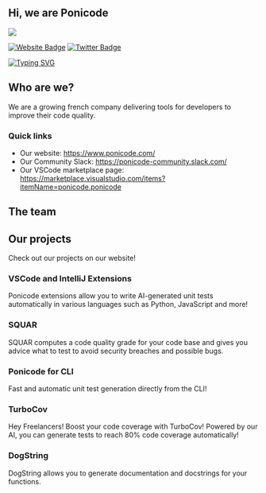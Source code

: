## Hi, we are Ponicode

![](https://komarev.com/ghpvc/?username=ponicode)

[![Website Badge](https://img.shields.io/badge/Website-3b5998?style=flat-square&logo=google-chrome&logoColor=white)](https://ponicode.com)
[![Twitter Badge](https://img.shields.io/badge/-Twitter-00acee?style=flat-square&logo=Twitter&logoColor=white)](https://twitter.com/PonicodeDev)

[![Typing SVG](https://readme-typing-svg.herokuapp.com?color=%2336BCF7&lines=Welcome+to+our+official+GitHub;Ponicode+helps+with+code+quality)](https://git.io/typing-svg)

## Who are we?

We are a growing french company delivering tools for developers to improve their code quality.

### Quick links

- Our website: https://www.ponicode.com/
- Our Community Slack: https://ponicode-community.slack.com/
- Our VSCode marketplace page: https://marketplace.visualstudio.com/items?itemName=ponicode.ponicode

## The team

<div>
  <!-- add github profile by team -->
</div>

<!-- add emojis -->

## Our projects

Check out our projects on our website!

### VSCode and IntelliJ Extensions

Ponicode extensions allow you to write AI-generated unit tests automatically in various languages such as Python, JavaScript and more!

### SQUAR

SQUAR computes a code quality grade for your code base and gives you advice what to test to avoid security breaches and possible bugs.

### Ponicode for CLI

Fast and automatic unit test generation directly from the CLI!

### TurboCov

Hey Freelancers! Boost your code coverage with TurboCov! Powered by our AI, you can generate tests to reach 80% code coverage automatically!

### DogString

DogString allows you to generate documentation and docstrings for your functions.
